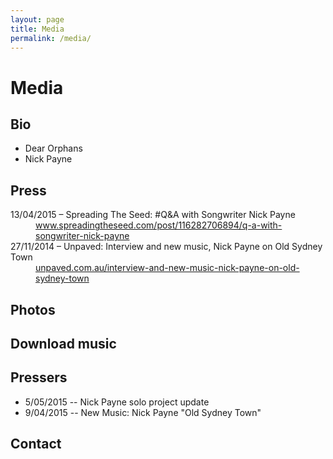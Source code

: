 ```yaml
---
layout: page
title: Media
permalink: /media/
---
```


# Media

## Bio

- Dear Orphans
- Nick Payne

## Press

<dl>
<dt>13/04/2015 &ndash; Spreading The Seed: #Q&amp;A with Songwriter Nick Payne</dt>
<dd><a href="http://www.spreadingtheseed.com/post/116282706894/q-a-with-songwriter-nick-payne">www.spreadingtheseed.com/post/116282706894/q-a-with-songwriter-nick-payne</a></dd>
<dt>27/11/2014 &ndash; Unpaved: Interview and new music, Nick Payne on Old Sydney Town</dt>
<dd><a href="http://unpaved.com.au/interview-and-new-music-nick-payne-on-old-sydney-town/">unpaved.com.au/interview-and-new-music-nick-payne-on-old-sydney-town</a></dd>
</dl>

## Photos

## Download music

## Pressers

- 5/05/2015 -- Nick Payne solo project update
- 9/04/2015 -- New Music: Nick Payne "Old Sydney Town"

## Contact

